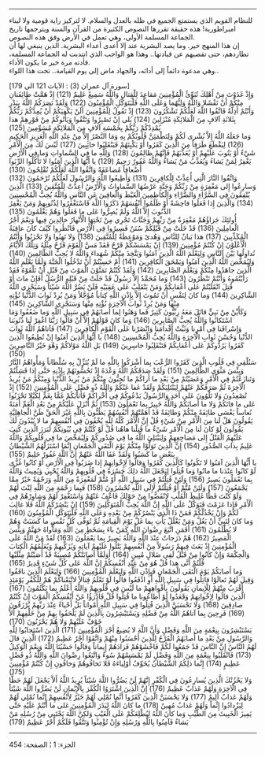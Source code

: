 ------------------------------------------------------------------------

للنظام القويم الذي يستمتع الجميع في ظله بالعدل والسلام. لا لتركيز راية
قومية ولا لبناء امبراطورية! هذه حقيقة تقررها النصوص الكثيرة من القرآن
والسنة ويترجمها تاريخ الجماعة المسلمة الأولى، وهي تعمل في الأرض وفق هذه
النصوص.  
إن هذا المنهج خير. وما يصد البشرية عند إلا أعدى أعداء البشرية. الذين
ينبغي لها أن تطاردهم، حتى تقصيهم عن قيادتها.. وهذا هو الواجب الذي انتدبت
له الجماعة المسلمة، فأدته مرة خير ما يكون الأداء.  
وهي مدعوة دائماً إلى أدائه، والجهاد ماض إلى يوم القيامة.. تحت هذا
اللواء..  
  
\[سورة آل عمران (3) : الآيات 121 الى 179\]  
وَإِذْ غَدَوْتَ مِنْ أَهْلِكَ تُبَوِّئُ الْمُؤْمِنِينَ مَقاعِدَ لِلْقِتالِ وَاللَّهُ سَمِيعٌ عَلِيمٌ (121) إِذْ هَمَّتْ
طائِفَتانِ مِنْكُمْ أَنْ تَفْشَلا وَاللَّهُ وَلِيُّهُما وَعَلَى اللَّهِ فَلْيَتَوَكَّلِ الْمُؤْمِنُونَ (122) وَلَقَدْ
نَصَرَكُمُ اللَّهُ بِبَدْرٍ وَأَنْتُمْ أَذِلَّةٌ فَاتَّقُوا اللَّهَ لَعَلَّكُمْ تَشْكُرُونَ (123) إِذْ تَقُولُ
لِلْمُؤْمِنِينَ أَلَنْ يَكْفِيَكُمْ أَنْ يُمِدَّكُمْ رَبُّكُمْ بِثَلاثَةِ آلافٍ مِنَ الْمَلائِكَةِ مُنْزَلِينَ (124)
بَلى إِنْ تَصْبِرُوا وَتَتَّقُوا وَيَأْتُوكُمْ مِنْ فَوْرِهِمْ هذا يُمْدِدْكُمْ رَبُّكُمْ بِخَمْسَةِ آلافٍ مِنَ
الْمَلائِكَةِ مُسَوِّمِينَ (125)  
وَما جَعَلَهُ اللَّهُ إِلاَّ بُشْرى لَكُمْ وَلِتَطْمَئِنَّ قُلُوبُكُمْ بِهِ وَمَا النَّصْرُ إِلاَّ مِنْ عِنْدِ اللَّهِ
الْعَزِيزِ الْحَكِيمِ (126) لِيَقْطَعَ طَرَفاً مِنَ الَّذِينَ كَفَرُوا أَوْ يَكْبِتَهُمْ فَيَنْقَلِبُوا خائِبِينَ
(127) لَيْسَ لَكَ مِنَ الْأَمْرِ شَيْءٌ أَوْ يَتُوبَ عَلَيْهِمْ أَوْ يُعَذِّبَهُمْ فَإِنَّهُمْ ظالِمُونَ (128)
وَلِلَّهِ ما فِي السَّماواتِ وَما فِي الْأَرْضِ يَغْفِرُ لِمَنْ يَشاءُ وَيُعَذِّبُ مَنْ يَشاءُ وَاللَّهُ غَفُورٌ
رَحِيمٌ (129) يا أَيُّهَا الَّذِينَ آمَنُوا لا تَأْكُلُوا الرِّبَوا أَضْعافاً مُضاعَفَةً وَاتَّقُوا
اللَّهَ لَعَلَّكُمْ تُفْلِحُونَ (130)  
وَاتَّقُوا النَّارَ الَّتِي أُعِدَّتْ لِلْكافِرِينَ (131) وَأَطِيعُوا اللَّهَ وَالرَّسُولَ لَعَلَّكُمْ تُرْحَمُونَ
(132) وَسارِعُوا إِلى مَغْفِرَةٍ مِنْ رَبِّكُمْ وَجَنَّةٍ عَرْضُهَا السَّماواتُ وَالْأَرْضُ أُعِدَّتْ لِلْمُتَّقِينَ
(133) الَّذِينَ يُنْفِقُونَ فِي السَّرَّاءِ وَالضَّرَّاءِ وَالْكاظِمِينَ الْغَيْظَ وَالْعافِينَ عَنِ النَّاسِ
وَاللَّهُ يُحِبُّ الْمُحْسِنِينَ (134) وَالَّذِينَ إِذا فَعَلُوا فاحِشَةً أَوْ ظَلَمُوا أَنْفُسَهُمْ ذَكَرُوا
اللَّهَ فَاسْتَغْفَرُوا لِذُنُوبِهِمْ وَمَنْ يَغْفِرُ الذُّنُوبَ إِلاَّ اللَّهُ وَلَمْ يُصِرُّوا عَلى ما فَعَلُوا
وَهُمْ يَعْلَمُونَ (135)  
أُولئِكَ جَزاؤُهُمْ مَغْفِرَةٌ مِنْ رَبِّهِمْ وَجَنَّاتٌ تَجْرِي مِنْ تَحْتِهَا الْأَنْهارُ خالِدِينَ فِيها وَنِعْمَ
أَجْرُ الْعامِلِينَ (136) قَدْ خَلَتْ مِنْ قَبْلِكُمْ سُنَنٌ فَسِيرُوا فِي الْأَرْضِ فَانْظُروا كَيْفَ كانَ
عاقِبَةُ الْمُكَذِّبِينَ (137) هذا بَيانٌ لِلنَّاسِ وَهُدىً وَمَوْعِظَةٌ لِلْمُتَّقِينَ (138) وَلا تَهِنُوا
وَلا تَحْزَنُوا وَأَنْتُمُ الْأَعْلَوْنَ إِنْ كُنْتُمْ مُؤْمِنِينَ (139) إِنْ يَمْسَسْكُمْ قَرْحٌ فَقَدْ مَسَّ الْقَوْمَ
قَرْحٌ مِثْلُهُ وَتِلْكَ الْأَيَّامُ نُداوِلُها بَيْنَ النَّاسِ وَلِيَعْلَمَ اللَّهُ الَّذِينَ آمَنُوا وَيَتَّخِذَ
مِنْكُمْ شُهَداءَ وَاللَّهُ لا يُحِبُّ الظَّالِمِينَ (140)  
وَلِيُمَحِّصَ اللَّهُ الَّذِينَ آمَنُوا وَيَمْحَقَ الْكافِرِينَ (141) أَمْ حَسِبْتُمْ أَنْ تَدْخُلُوا الْجَنَّةَ
وَلَمَّا يَعْلَمِ اللَّهُ الَّذِينَ جاهَدُوا مِنْكُمْ وَيَعْلَمَ الصَّابِرِينَ (142) وَلَقَدْ كُنْتُمْ تَمَنَّوْنَ
الْمَوْتَ مِنْ قَبْلِ أَنْ تَلْقَوْهُ فَقَدْ رَأَيْتُمُوهُ وَأَنْتُمْ تَنْظُرُونَ (143) وَما مُحَمَّدٌ إِلاَّ رَسُولٌ
قَدْ خَلَتْ مِنْ قَبْلِهِ الرُّسُلُ أَفَإِنْ ماتَ أَوْ قُتِلَ انْقَلَبْتُمْ عَلى أَعْقابِكُمْ وَمَنْ يَنْقَلِبْ عَلى
عَقِبَيْهِ فَلَنْ يَضُرَّ اللَّهَ شَيْئاً وَسَيَجْزِي اللَّهُ الشَّاكِرِينَ (144) وَما كانَ لِنَفْسٍ أَنْ تَمُوتَ
إِلاَّ بِإِذْنِ اللَّهِ كِتاباً مُؤَجَّلاً وَمَنْ يُرِدْ ثَوابَ الدُّنْيا نُؤْتِهِ مِنْها وَمَنْ يُرِدْ ثَوابَ
الْآخِرَةِ نُؤْتِهِ مِنْها وَسَنَجْزِي الشَّاكِرِينَ (145)  
وَكَأَيِّنْ مِنْ نَبِيٍّ قاتَلَ مَعَهُ رِبِّيُّونَ كَثِيرٌ فَما وَهَنُوا لِما أَصابَهُمْ فِي سَبِيلِ اللَّهِ وَما
ضَعُفُوا وَمَا اسْتَكانُوا وَاللَّهُ يُحِبُّ الصَّابِرِينَ (146) وَما كانَ قَوْلَهُمْ إِلاَّ أَنْ قالُوا
رَبَّنَا اغْفِرْ لَنا ذُنُوبَنا وَإِسْرافَنا فِي أَمْرِنا وَثَبِّتْ أَقْدامَنا وَانْصُرْنا عَلَى الْقَوْمِ
الْكافِرِينَ (147) فَآتاهُمُ اللَّهُ ثَوابَ الدُّنْيا وَحُسْنَ ثَوابِ الْآخِرَةِ وَاللَّهُ يُحِبُّ
الْمُحْسِنِينَ (148) يا أَيُّهَا الَّذِينَ آمَنُوا إِنْ تُطِيعُوا الَّذِينَ كَفَرُوا يَرُدُّوكُمْ عَلى
أَعْقابِكُمْ فَتَنْقَلِبُوا خاسِرِينَ (149) بَلِ اللَّهُ مَوْلاكُمْ وَهُوَ خَيْرُ النَّاصِرِينَ (150)  
سَنُلْقِي فِي قُلُوبِ الَّذِينَ كَفَرُوا الرُّعْبَ بِما أَشْرَكُوا بِاللَّهِ ما لَمْ يُنَزِّلْ بِهِ سُلْطاناً
وَمَأْواهُمُ النَّارُ وَبِئْسَ مَثْوَى الظَّالِمِينَ (151) وَلَقَدْ صَدَقَكُمُ اللَّهُ وَعْدَهُ إِذْ تَحُسُّونَهُمْ
بِإِذْنِهِ حَتَّى إِذا فَشِلْتُمْ وَتَنازَعْتُمْ فِي الْأَمْرِ وَعَصَيْتُمْ مِنْ بَعْدِ ما أَراكُمْ ما تُحِبُّونَ
مِنْكُمْ مَنْ يُرِيدُ الدُّنْيا وَمِنْكُمْ مَنْ يُرِيدُ الْآخِرَةَ ثُمَّ صَرَفَكُمْ عَنْهُمْ لِيَبْتَلِيَكُمْ وَلَقَدْ عَفا
عَنْكُمْ وَاللَّهُ ذُو فَضْلٍ عَلَى الْمُؤْمِنِينَ (152) إِذْ تُصْعِدُونَ وَلا تَلْوُونَ عَلى أَحَدٍ وَالرَّسُولُ
يَدْعُوكُمْ فِي أُخْراكُمْ فَأَثابَكُمْ غَمًّا بِغَمٍّ لِكَيْلا تَحْزَنُوا عَلى ما فاتَكُمْ وَلا ما أَصابَكُمْ
وَاللَّهُ خَبِيرٌ بِما تَعْمَلُونَ (153) ثُمَّ أَنْزَلَ عَلَيْكُمْ مِنْ بَعْدِ الْغَمِّ أَمَنَةً نُعاساً يَغْشى
طائِفَةً مِنْكُمْ وَطائِفَةٌ قَدْ أَهَمَّتْهُمْ أَنْفُسُهُمْ يَظُنُّونَ بِاللَّهِ غَيْرَ الْحَقِّ ظَنَّ الْجاهِلِيَّةِ
يَقُولُونَ هَلْ لَنا مِنَ الْأَمْرِ مِنْ شَيْءٍ قُلْ إِنَّ الْأَمْرَ كُلَّهُ لِلَّهِ يُخْفُونَ فِي أَنْفُسِهِمْ ما لا
يُبْدُونَ لَكَ يَقُولُونَ لَوْ كانَ لَنا مِنَ الْأَمْرِ شَيْءٌ ما قُتِلْنا هاهُنا قُلْ لَوْ كُنْتُمْ فِي
بُيُوتِكُمْ لَبَرَزَ الَّذِينَ كُتِبَ عَلَيْهِمُ الْقَتْلُ إِلى مَضاجِعِهِمْ وَلِيَبْتَلِيَ اللَّهُ ما فِي صُدُورِكُمْ
وَلِيُمَحِّصَ ما فِي قُلُوبِكُمْ وَاللَّهُ عَلِيمٌ بِذاتِ الصُّدُورِ (154) إِنَّ الَّذِينَ تَوَلَّوْا مِنْكُمْ يَوْمَ
الْتَقَى الْجَمْعانِ إِنَّمَا اسْتَزَلَّهُمُ الشَّيْطانُ بِبَعْضِ ما كَسَبُوا وَلَقَدْ عَفَا اللَّهُ عَنْهُمْ إِنَّ
اللَّهَ غَفُورٌ حَلِيمٌ (155)  
يا أَيُّهَا الَّذِينَ آمَنُوا لا تَكُونُوا كَالَّذِينَ كَفَرُوا وَقالُوا لِإِخْوانِهِمْ إِذا ضَرَبُوا فِي
الْأَرْضِ أَوْ كانُوا غُزًّى لَوْ كانُوا عِنْدَنا ما ماتُوا وَما قُتِلُوا لِيَجْعَلَ اللَّهُ ذلِكَ حَسْرَةً
فِي قُلُوبِهِمْ وَاللَّهُ يُحْيِي وَيُمِيتُ وَاللَّهُ بِما تَعْمَلُونَ بَصِيرٌ (156) وَلَئِنْ قُتِلْتُمْ فِي
سَبِيلِ اللَّهِ أَوْ مُتُّمْ لَمَغْفِرَةٌ مِنَ اللَّهِ وَرَحْمَةٌ خَيْرٌ مِمَّا يَجْمَعُونَ (157) وَلَئِنْ مُتُّمْ أَوْ
قُتِلْتُمْ لَإِلَى اللَّهِ تُحْشَرُونَ (158) فَبِما رَحْمَةٍ مِنَ اللَّهِ لِنْتَ لَهُمْ وَلَوْ كُنْتَ فَظًّا غَلِيظَ
الْقَلْبِ لانْفَضُّوا مِنْ حَوْلِكَ فَاعْفُ عَنْهُمْ وَاسْتَغْفِرْ لَهُمْ وَشاوِرْهُمْ فِي الْأَمْرِ فَإِذا عَزَمْتَ
فَتَوَكَّلْ عَلَى اللَّهِ إِنَّ اللَّهَ يُحِبُّ الْمُتَوَكِّلِينَ (159) إِنْ يَنْصُرْكُمُ اللَّهُ فَلا غالِبَ لَكُمْ
وَإِنْ يَخْذُلْكُمْ فَمَنْ ذَا الَّذِي يَنْصُرُكُمْ مِنْ بَعْدِهِ وَعَلَى اللَّهِ فَلْيَتَوَكَّلِ الْمُؤْمِنُونَ (160)  
وَما كانَ لِنَبِيٍّ أَنْ يَغُلَّ وَمَنْ يَغْلُلْ يَأْتِ بِما غَلَّ يَوْمَ الْقِيامَةِ ثُمَّ تُوَفَّى كُلُّ نَفْسٍ ما
كَسَبَتْ وَهُمْ لا يُظْلَمُونَ (161) أَفَمَنِ اتَّبَعَ رِضْوانَ اللَّهِ كَمَنْ باءَ بِسَخَطٍ مِنَ اللَّهِ
وَمَأْواهُ جَهَنَّمُ وَبِئْسَ الْمَصِيرُ (162) هُمْ دَرَجاتٌ عِنْدَ اللَّهِ وَاللَّهُ بَصِيرٌ بِما يَعْمَلُونَ
(163) لَقَدْ مَنَّ اللَّهُ عَلَى الْمُؤْمِنِينَ إِذْ بَعَثَ فِيهِمْ رَسُولاً مِنْ أَنْفُسِهِمْ يَتْلُوا عَلَيْهِمْ
آياتِهِ وَيُزَكِّيهِمْ وَيُعَلِّمُهُمُ الْكِتابَ وَالْحِكْمَةَ وَإِنْ كانُوا مِنْ قَبْلُ لَفِي ضَلالٍ مُبِينٍ
(164) أَوَلَمَّا أَصابَتْكُمْ مُصِيبَةٌ قَدْ أَصَبْتُمْ مِثْلَيْها قُلْتُمْ أَنَّى هذا قُلْ هُوَ مِنْ عِنْدِ
أَنْفُسِكُمْ إِنَّ اللَّهَ عَلى كُلِّ شَيْءٍ قَدِيرٌ (165)  
وَما أَصابَكُمْ يَوْمَ الْتَقَى الْجَمْعانِ فَبِإِذْنِ اللَّهِ وَلِيَعْلَمَ الْمُؤْمِنِينَ (166) وَلِيَعْلَمَ
الَّذِينَ نافَقُوا وَقِيلَ لَهُمْ تَعالَوْا قاتِلُوا فِي سَبِيلِ اللَّهِ أَوِ ادْفَعُوا قالُوا لَوْ نَعْلَمُ
قِتالاً لاتَّبَعْناكُمْ هُمْ لِلْكُفْرِ يَوْمَئِذٍ أَقْرَبُ مِنْهُمْ لِلْإِيمانِ يَقُولُونَ بِأَفْواهِهِمْ ما لَيْسَ
فِي قُلُوبِهِمْ وَاللَّهُ أَعْلَمُ بِما يَكْتُمُونَ (167) الَّذِينَ قالُوا لِإِخْوانِهِمْ وَقَعَدُوا لَوْ
أَطاعُونا ما قُتِلُوا قُلْ فَادْرَؤُا عَنْ أَنْفُسِكُمُ الْمَوْتَ إِنْ كُنْتُمْ صادِقِينَ (168) وَلا
تَحْسَبَنَّ الَّذِينَ قُتِلُوا فِي سَبِيلِ اللَّهِ أَمْواتاً بَلْ أَحْياءٌ عِنْدَ رَبِّهِمْ يُرْزَقُونَ (169)
فَرِحِينَ بِما آتاهُمُ اللَّهُ مِنْ فَضْلِهِ وَيَسْتَبْشِرُونَ بِالَّذِينَ لَمْ يَلْحَقُوا بِهِمْ مِنْ خَلْفِهِمْ أَلاَّ
خَوْفٌ عَلَيْهِمْ وَلا هُمْ يَحْزَنُونَ (170)  
يَسْتَبْشِرُونَ بِنِعْمَةٍ مِنَ اللَّهِ وَفَضْلٍ وَأَنَّ اللَّهَ لا يُضِيعُ أَجْرَ الْمُؤْمِنِينَ (171) الَّذِينَ
اسْتَجابُوا لِلَّهِ وَالرَّسُولِ مِنْ بَعْدِ ما أَصابَهُمُ الْقَرْحُ لِلَّذِينَ أَحْسَنُوا مِنْهُمْ وَاتَّقَوْا أَجْرٌ
عَظِيمٌ (172) الَّذِينَ قالَ لَهُمُ النَّاسُ إِنَّ النَّاسَ قَدْ جَمَعُوا لَكُمْ فَاخْشَوْهُمْ فَزادَهُمْ
إِيماناً وَقالُوا حَسْبُنَا اللَّهُ وَنِعْمَ الْوَكِيلُ (173) فَانْقَلَبُوا بِنِعْمَةٍ مِنَ اللَّهِ وَفَضْلٍ
لَمْ يَمْسَسْهُمْ سُوءٌ وَاتَّبَعُوا رِضْوانَ اللَّهِ وَاللَّهُ ذُو فَضْلٍ عَظِيمٍ (174) إِنَّما ذلِكُمُ
الشَّيْطانُ يُخَوِّفُ أَوْلِياءَهُ فَلا تَخافُوهُمْ وَخافُونِ إِنْ كُنْتُمْ مُؤْمِنِينَ (175)  
وَلا يَحْزُنْكَ الَّذِينَ يُسارِعُونَ فِي الْكُفْرِ إِنَّهُمْ لَنْ يَضُرُّوا اللَّهَ شَيْئاً يُرِيدُ اللَّهُ أَلاَّ
يَجْعَلَ لَهُمْ حَظًّا فِي الْآخِرَةِ وَلَهُمْ عَذابٌ عَظِيمٌ (176) إِنَّ الَّذِينَ اشْتَرَوُا الْكُفْرَ
بِالْإِيْمانِ لَنْ يَضُرُّوا اللَّهَ شَيْئاً وَلَهُمْ عَذابٌ أَلِيمٌ (177) وَلا يَحْسَبَنَّ الَّذِينَ كَفَرُوا
أَنَّما نُمْلِي لَهُمْ خَيْرٌ لِأَنْفُسِهِمْ إِنَّما نُمْلِي لَهُمْ لِيَزْدادُوا إِثْماً وَلَهُمْ عَذابٌ مُهِينٌ
(178) ما كانَ اللَّهُ لِيَذَرَ الْمُؤْمِنِينَ عَلى ما أَنْتُمْ عَلَيْهِ حَتَّى يَمِيزَ الْخَبِيثَ مِنَ
الطَّيِّبِ وَما كانَ اللَّهُ لِيُطْلِعَكُمْ عَلَى الْغَيْبِ وَلكِنَّ اللَّهَ يَجْتَبِي مِنْ رُسُلِهِ مَنْ يَشاءُ
فَآمِنُوا بِاللَّهِ وَرُسُلِهِ وَإِنْ تُؤْمِنُوا وَتَتَّقُوا فَلَكُمْ أَجْرٌ عَظِيمٌ (179)

------------------------------------------------------------------------

الجزء: 1 ¦ الصفحة: 454
